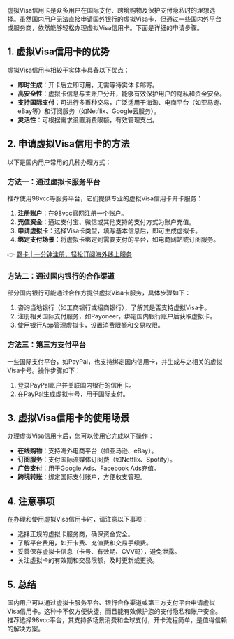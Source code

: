 虚拟Visa信用卡是众多用户在国际支付、跨境购物及保护支付隐私时的理想选择。虽然国内用户无法直接申请国外银行的虚拟Visa卡，但通过一些国内外平台或服务商，依然能够轻松办理虚拟Visa信用卡。下面是详细的申请步骤。

## 1. 虚拟Visa信用卡的优势

虚拟Visa信用卡相较于实体卡具备以下优点：

- **即时生成**：开卡后立即可用，无需等待实体卡邮寄。
- **高安全性**：虚拟卡信息与主账户分开，能够有效保护用户的隐私和资金安全。
- **支持国际支付**：可进行多币种交易，广泛适用于海淘、电商平台（如亚马逊、eBay等）和订阅服务（如Netflix、Google云服务）。
- **灵活性**：可根据需求设置消费限额，有效管理支出。

## 2. 申请虚拟Visa信用卡的方法

以下是国内用户常用的几种办理方式：

### 方法一：通过虚拟卡服务平台

推荐使用98vcc等服务平台，它们提供专业的虚拟Visa信用卡开卡服务：

1. **注册账户**：在98vcc官网注册一个账户。
2. **充值资金**：通过支付宝、微信或其他支持的支付方式为账户充值。
3. **申请虚拟卡**：选择Visa卡类型，填写基本信息后，即可生成虚拟卡。
4. **绑定支付场景**：将虚拟卡绑定到需要支付的平台，如电商网站或订阅服务。

👉 [野卡 | 一分钟注册，轻松订阅海外线上服务](https://bit.ly/bewildcard)

### 方法二：通过国内银行的合作渠道

部分国内银行可能通过合作方提供虚拟Visa卡服务，具体步骤如下：

1. 咨询当地银行（如工商银行或招商银行），了解其是否支持虚拟Visa卡。
2. 注册相关国际支付服务，如Payoneer，绑定国内银行账户后获取虚拟卡。
3. 使用银行App管理虚拟卡，设置消费限额和交易权限。

### 方法三：第三方支付平台

一些国际支付平台，如PayPal，也支持绑定国内信用卡，并生成与之相关的虚拟Visa卡号。操作步骤如下：

1. 登录PayPal账户并关联国内银行的信用卡。
2. 在PayPal生成虚拟卡号，用于国际支付。

## 3. 虚拟Visa信用卡的使用场景

办理虚拟Visa信用卡后，您可以使用它完成以下操作：

- **在线购物**：支持海外电商平台（如亚马逊、eBay）。
- **订阅服务**：支付国际流媒体订阅费（如Netflix、Spotify）。
- **广告支付**：用于Google Ads、Facebook Ads充值。
- **跨境转账**：绑定国际支付账户，方便收支管理。

## 4. 注意事项

在办理和使用虚拟Visa信用卡时，请注意以下事项：

- 选择正规的虚拟卡服务商，确保资金安全。
- 了解平台费用，如开卡费、充值费和交易手续费。
- 妥善保存虚拟卡信息（卡号、有效期、CVV码），避免泄露。
- 关注虚拟卡的有效期和交易限额，及时更新或更换。

## 5. 总结

国内用户可以通过虚拟卡服务平台、银行合作渠道或第三方支付平台申请虚拟Visa信用卡。这种卡不仅方便快捷，而且能有效保护您的支付隐私和账户安全。推荐选择98vcc平台，其支持多场景消费和全球支付，开卡流程简单，是值得信赖的解决方案。